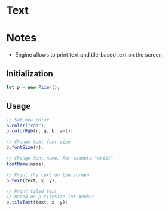 # Text

# Notes
* Engine allows to print text and tile-based text on the screen


## Initialization
```js
let p = new Pixen();
```


## Usage
```js
// Set new color
p.color("red");
p.colorRgb(r, g, b, a=1);

// Change text font size
p.fontSize(n);

// Change font name. For example "Arial"
fontName(name);

// Print the text on the screen
p.text(text, x, y);

// Print tiled text
// Based on p.tileSize int number
p.tileText(text, x, y);

```